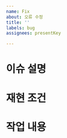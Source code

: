 ```yaml
---
name: Fix
about: 오류 수정
title: ''
labels: bug
assignees: presentKey

---
```


# 이슈 설명


# 재현 조건


# 작업 내용
